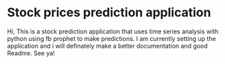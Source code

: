 # Stock prices prediction application
Hi, This is a stock prediction application that uses time series analysis with python using fb prophet to make predictions. I am currently setting up the application and i will definately make a better documentation and good Readme. See ya!